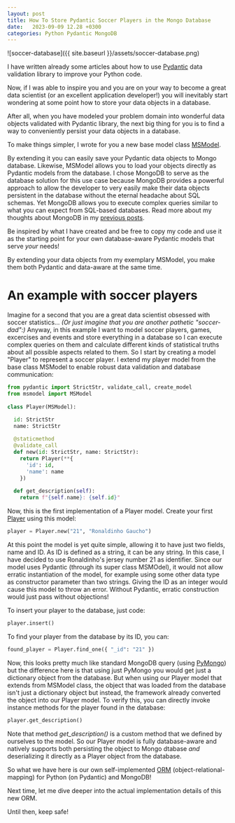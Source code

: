 ```yaml
---
layout: post
title: How To Store Pydantic Soccer Players in the Mongo Database
date:   2023-09-09 12.28 +0300
categories: Python Pydantic MongoDB
---
```


![soccer-database]({{ site.baseurl }}/assets/soccer-database.png)

I have written already some articles about how to use [Pydantic](https://pydantic.dev/) data validation
library to improve your Python code.

Now, if I was able to inspire you and you are on your way to become 
a great data scientist (or an excellent application developer!)
you will inevitably start wondering at some point 
how to store your data objects in a database. 

After all, when you have modeled your problem domain into wonderful
data objects validated with Pydantic library, the next big thing for 
you is to find a way to conveniently persist your data objects in
a database.

To make things simpler, I wrote for you a new base model class 
[MSModel](https://github.com/develprr/utility/blob/main/src/msmodel.py). 

By extending it you can easily save your Pydantic data objects
to Mongo database. Likewise, MSModel allows you to load your objects
directly as Pydantic models from the database. I chose MongoDB to serve
as the database solution for this use case because MongoDB provides
a powerful approach to allow the developer to very easily 
make their data objects persistent in the database without the eternal 
headache about SQL schemas. Yet MongoDB allows you to execute complex queries similar
to what you can expect from SQL-based databases. Read more about my
thoughts about MongoDB in my [previous posts](https://www.metamatic.net/metamatic/systems/2023/03/30/why-mongodb-still-kicks-ass.html).

Be inspired by what I have created and be free to copy my code 
and use it as the starting point for your own database-aware
Pydantic models that serve *your* needs!

By extending your data objects from my exemplary MSModel, you make them both
Pydantic and data-aware at the same time.

# An example with soccer players

Imagine for a second that you are a great data scientist obsessed with
soccer statistics... *(Or just imagine that you are another pathetic "soccer-dad":)*
Anyway, in this example I want to model soccer players, games, excercises
and events and store everything in a database so I can execute
complex queries on them and calculate different kinds of statistical 
truths about all possible aspects related to them. So I start by creating a model "Player"
to represent a soccer player. I extend my player model from the base class MSModel to enable
robust data validation and database communication:

```python
from pydantic import StrictStr, validate_call, create_model
from msmodel import MSModel
  
class Player(MSModel):

  id: StrictStr
  name: StrictStr
  
  @staticmethod
  @validate_call
  def new(id: StrictStr, name: StrictStr):
    return Player(**{
      'id': id,
      'name': name
    })
    
  def get_description(self):
    return f"{self.name}: {self.id}"
```
Now, this is the first implementation of a Player model. Create your
first [Player](https://github.com/develprr/utility/blob/main/src/player.py) using this model:

```python
player = Player.new("21", "Ronaldinho Gaucho")
```

At this point the model is yet quite simple, allowing it to have
just two fields, name and ID. As ID is defined as a string, 
it can be any string. In this case, I have decided to use Ronaldinho's
jersey number 21 as identifier. Since our model uses Pydantic (through
its super class MSMOdel), it would not allow erratic instantiation
of the model, for example using some other data type as constructor
parameter than two strings. Giving the ID as an integer would cause
this model to throw an error. Without Pydantic, erratic construction
would just pass without objections!

To insert your player to the database, just code:
```python
player.insert()
```
To find your player from the database by its ID, you can:
```python
found_player = Player.find_one({ "_id": "21" }) 
```
Now, this looks pretty much like standard MongoDB query (using [PyMongo](https://pymongo.readthedocs.io/en/stable/index.html))
but the difference here is that using just PyMongo you would get just
a dictionary object from the database. But when using our Player model
that extends from MSModel class, the object that was loaded from the
database isn't just a dictionary object but instead, the framework
already converted the object into our Player model.
To verify this, you can directly invoke instance methods for the 
player found in the database:

```python
player.get_description()
```
Note that method *get_description()* is a custom method that 
we defined by ourselves to the model. So our Player model
is fully database-aware and natively supports both persisting
the object to Mongo dtabase *and* deserializing it directly as
a Player object from the database.

So what we have here is our own self-implemented [ORM](https://en.wikipedia.org/wiki/Object%E2%80%93relational_mapping)
(object-relational-mapping) for Python (on Pydantic) and MongoDB!

Next time, let me dive deeper into the actual implementation details
of this new ORM.

Until then, keep safe!
